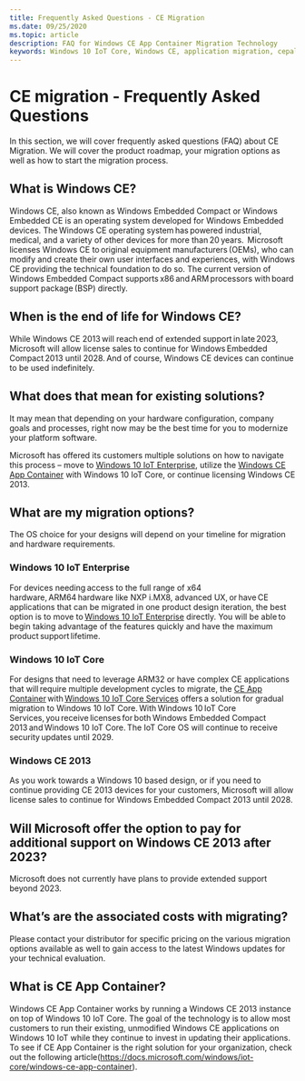 ```yaml
---
title: Frequently Asked Questions - CE Migration
ms.date: 09/25/2020
ms.topic: article
description: FAQ for Windows CE App Container Migration Technology
keywords: Windows 10 IoT Core, Windows CE, application migration, cepal, Windows CE Migration FAQ
---
```

# CE migration - Frequently Asked Questions
In this section, we will cover frequently asked questions (FAQ) about CE Migration. We will cover the product roadmap, your migration options as well as how to start the migration process.

## What is Windows CE?  
Windows CE, also known as Windows Embedded Compact or Windows Embedded CE is an operating system developed for Windows Embedded devices. The Windows CE operating system has powered industrial, medical, and a variety of other devices for more than 20 years.  Microsoft licenses Windows CE to original equipment manufacturers (OEMs), who can modify and create their own user interfaces and experiences, with Windows CE providing the technical foundation to do so. The current version of Windows Embedded Compact supports x86 and ARM processors with board support package (BSP) directly.  

## When is the end of life for Windows CE?  
While Windows CE 2013 will reach end of extended support in late 2023, Microsoft will allow license sales to continue for Windows Embedded Compact 2013 until 2028. And of course, Windows CE devices can continue to be used indefinitely.  

## What does that mean for existing solutions?  
It may mean that depending on your hardware configuration, company goals and processes, right now may be the best time for you to modernize your platform software.  

Microsoft has offered its customers multiple solutions on how to navigate this process – move to [Windows 10 IoT Enterprise](https://docs.microsoft.com/windows/iot-core/windows-iot-enterprise), utilize the [Windows CE App Container](https://docs.microsoft.com/windows/iot-core/windows-ce-app-container) with Windows 10 IoT Core, or continue licensing Windows CE 2013.  

## What are my migration options?  
The OS choice for your designs will depend on your timeline for migration and hardware requirements.   

### Windows 10 IoT Enterprise  
For devices needing access to the full range of x64 hardware, ARM64 hardware like NXP i.MX8, advanced UX, or have CE applications that can be migrated in one product design iteration, the best option is to move to [Windows 10 IoT Enterprise](https://docs.microsoft.com/windows/iot-core/windows-iot-enterprise) directly. You will be able to begin taking advantage of the features quickly and have the maximum product support lifetime.  

### Windows 10 IoT Core  
For designs that need to leverage ARM32 or have complex CE applications that will require multiple development cycles to migrate, the [CE App Container](https://docs.microsoft.com/windows/iot-core/windows-ce-app-container) with [Windows 10 IoT Core Services](https://docs.microsoft.com/windows-hardware/manufacture/iot/iotcoreservicesoverview) offers a solution for gradual migration to Windows 10 IoT Core. With Windows 10 IoT Core Services, you receive licenses for both Windows Embedded Compact 2013 and Windows 10 IoT Core. The IoT Core OS will continue to receive security updates until 2029.  

### Windows CE 2013
As you work towards a Windows 10 based design, or if you need to continue providing CE 2013 devices for your customers, Microsoft will allow license sales to continue for Windows Embedded Compact 2013 until 2028.   


## Will Microsoft offer the option to pay for additional support on Windows CE 2013 after 2023?
Microsoft does not currently have plans to provide extended support beyond 2023.  

## What’s are the associated costs with migrating?  
Please contact your distributor for specific pricing on the various migration options available as well to gain access to the latest Windows updates for your technical evaluation.  

## What is CE App Container?
Windows CE App Container works by running a Windows CE 2013 instance on top of Windows 10 IoT Core. The goal of the technology is to allow most customers to run their existing, unmodified Windows CE applications on Windows 10 IoT while they continue to invest in updating their applications. To see if CE App Container is the right solution for your organization, check out the following article(https://docs.microsoft.com/windows/iot-core/windows-ce-app-container).
